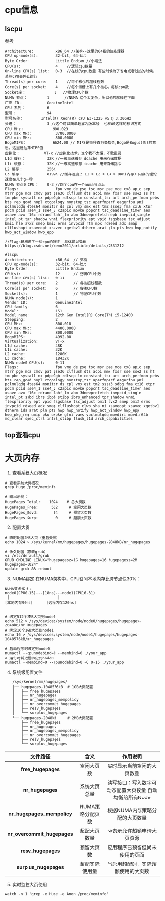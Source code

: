 

# cpu信息

## lscpu

[参考](https://cloud.tencent.com/developer/article/1581191)

```shell
Architecture:          x86_64 //架构--这里的64指的位处理器
CPU op-mode(s):        32-bit, 64-bit
Byte Order:            Little Endian //小端法
CPU(s):                4    //逻辑cpu数量
On-line CPU(s) list:   0-3  //在线的cpu数量 有些时候为了省电或者过热的时候，某些CPU会停止运行
Thread(s) per core:    1    //每个核心的超线程数
Core(s) per socket:    4    //每个插槽上有几个核心，每核cpu数
Socket座：             1   //物理CPU个数
NUMA 节点：         1       //NUMA 这个太复杂，所以他的解释在下面
厂商 ID：           GenuineIntel
CPU 系列：          6
型号：              94
型号名称：        Intel(R) Xeon(R) CPU E3-1225 v5 @ 3.30GHz
步进：              3 //这个可以简单理解为版本号  也有A0这样的标识方式
CPU MHz：             900.023
CPU max MHz:           3700.0000
CPU min MHz:           800.0000
BogoMIPS：            6624.00 // MIPS是每秒百万条指令,Bogo是Bogus(伪)的意思，这里是估算MIPS值
虚拟化：           VT-x //虚拟化技术，这个我不太懂，不敢乱说
L1d 缓存：          32K //一级高速缓存 dcache 用来存储数据
L1i 缓存：          32K //一级高速缓存 icache 用来存储指令  
L2 缓存：           256K
L3 缓存：           8192K //缓存速度上 L1 > L2 > L3 > DDR(内存) 内存的理论速度在几十g一秒
NUMA 节点0 CPU：    0-3 //四个cpu在一个numa节点上
Flags:                 fpu vme de pse tsc msr pae mce cx8 apic sep mtrr pge mca cmov pat pse36 clflush dts acpi mmx fxsr sse sse2 ss ht tm pbe syscall nx pdpe1gb rdtscp lm constant_tsc art arch_perfmon pebs bts rep_good nopl xtopology nonstop_tsc aperfmperf eagerfpu pni pclmulqdq dtes64 monitor ds_cpl vmx smx est tm2 ssse3 fma cx16 xtpr pdcm pcid sse4_1 sse4_2 x2apic movbe popcnt tsc_deadline_timer aes xsave avx f16c rdrand lahf_lm abm 3dnowprefetch epb invpcid_single intel_pt tpr_shadow vnmi flexpriority ept vpid fsgsbase tsc_adjust bmi1 hle avx2 smep bmi2 erms invpcid rtm mpx rdseed adx smap clflushopt xsaveopt xsavec xgetbv1 dtherm arat pln pts hwp hwp_notify hwp_act_window hwp_epp

//Flags是标识了一些cpu的特征  具体可以查看https://blog.csdn.net/nemo2011/article/details/7531212
```



```shell
#lscpu
Architecture:          x86_64  // 架构
CPU op-mode(s):        32-bit, 64-bit
Byte Order:            Little Endian
CPU(s):                12      // 逻辑CPU个数
On-line CPU(s) list:   0-11
Thread(s) per core:    2       // 每核超线程数
Core(s) per socket:    6       // 每核CPU数
Socket(s):             1       // 物理CPU个数
NUMA node(s):          1
Vendor ID:             GenuineIntel
CPU family:            6
Model:                 151
Model name:            12th Gen Intel(R) Core(TM) i5-12400
Stepping:              2
CPU MHz:               800.018
CPU max MHz:           4400.0000
CPU min MHz:           800.0000
BogoMIPS:              4992.00
Virtualization:        VT-x
L1d cache:             48K
L1i cache:             32K
L2 cache:              1280K
L3 cache:              18432K
NUMA node0 CPU(s):     0-11
Flags:                 fpu vme de pse tsc msr pae mce cx8 apic sep mtrr pge mca cmov pat pse36 clflush dts acpi mmx fxsr sse sse2 ss ht tm pbe syscall nx pdpe1gb rdtscp lm constant_tsc art arch_perfmon pebs bts rep_good nopl xtopology nonstop_tsc aperfmperf eagerfpu pni pclmulqdq dtes64 monitor ds_cpl vmx est tm2 ssse3 sdbg fma cx16 xtpr pdcm pcid sse4_1 sse4_2 x2apic movbe popcnt tsc_deadline_timer aes xsave avx f16c rdrand lahf_lm abm 3dnowprefetch invpcid_single intel_pt ssbd ibrs ibpb stibp ibrs_enhanced tpr_shadow vnmi flexpriority ept vpid fsgsbase tsc_adjust bmi1 avx2 smep bmi2 erms invpcid rdseed adx smap clflushopt clwb sha_ni xsaveopt xsavec xgetbv1 dtherm ida arat pln pts hwp hwp_notify hwp_act_window hwp_epp hwp_pkg_req umip pku ospke gfni vaes vpclmulqdq movdiri movdir64b md_clear spec_ctrl intel_stibp flush_l1d arch_capabilities
```

## top查看cpu





# 大页内存

1. 查看系统大页概况

```shell
# 查看系统大页概况
grep Huge /proc/meminfo

# 输出示例：
HugePages_Total:    1024    # 总大页数
HugePages_Free:      512     # 空闲大页数
HugePages_Rsvd:       64     # 预留大页数
HugePages_Surp:        0     # 超额大页数
```

2. 配置大页

```shell
# 临时配置2MB大页（重启失效）
echo 1024 > /sys/kernel/mm/hugepages/hugepages-2048kB/nr_hugepages

# 永久配置（修改grub）
vi /etc/default/grub
GRUB_CMDLINE_LINUX="hugepagesz=1G hugepages=16 hugepagesz=2M hugepages=1024"
update-grub && reboot
```

3. NUMA绑定
   在NUMA架构中，CPU访问本地内存比跨节点快30%：

```shell
NUMA节点拓扑：
node0(CPU0-15)---[18ns]---node1(CPU16-31)
 │                      │
[本地内存90ns]      [远程内存120ns]


# 绑定512个2MB大页到node0
echo 512 > /sys/devices/system/node/node0/hugepages/hugepages-2048kB/nr_hugepages
# 绑定16个1GB大页到node1
echo 16 > /sys/devices/system/node/node1/hugepages/hugepages-1048576kB/nr_hugepages

# 启动程序时绑定到node0
numactl --cpunodebind=0 --membind=0 ./your_app
# 运行时将进程绑定到node0
numactl --membind=0 --cpunodebind=0 -C 0-15 ./your_app
```

4. 系统级配置文件
   ```shell
   /sys/kernel/mm/hugepages/
   ├── hugepages-1048576kB  # 1GB大页配置
   │   ├── free_hugepages
   │   ├── nr_hugepages
   │   ├── nr_hugepages_mempolicy
   │   ├── nr_overcommit_hugepages
   │   ├── resv_hugepages
   │   └── surplus_hugepages
   └── hugepages-2048kB     # 2MB大页配置
       ├── free_hugepages
       ├── nr_hugepages
       ├── nr_hugepages_mempolicy
       ├── nr_overcommit_hugepages
       ├── resv_hugepages
       └── surplus_hugepages
   ```

   

|          文件路径           |       含义       |                         作用说明                         |
| :-------------------------: | :--------------: | :------------------------------------------------------: |
|     **free_hugepages**      |    空闲大页数    |                实时显示当前空闲的大页数量                |
|      **nr_hugepages**       |   系统大页总量   | 读写接口：写入数字可动态配置大页数量  自动均衡给所有Node |
| **nr_hugepages_mempolicy**  | NUMA策略分配页数 |              根据NUMA内存策略分配的大页数量              |
| **nr_overcommit_hugepages** |   超配大页数量   |               `>0`表示允许超额申请大页资源               |
|     **resv_hugepages**      |    预留大页数    |              应用程序已预留但尚未使用的页面              |
|    **surplus_hugepages**    |  超配实际使用量  |            当启用超配时，实际超额使用的大页数            |

5. 实时监控大页使用

```shell
watch -n 1 'grep -e Huge -e Anon /proc/meminfo'
```

